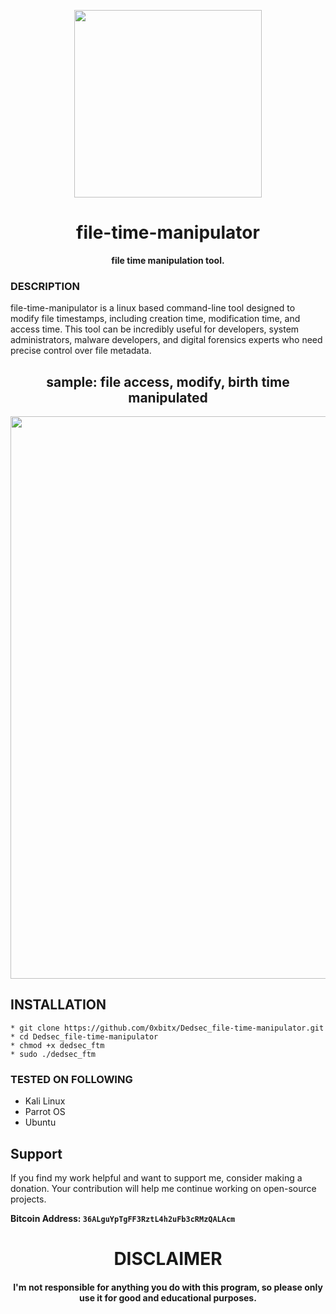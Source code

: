 
<p align="center">
<img src="https://media0.giphy.com/media/v1.Y2lkPTc5MGI3NjExejNtNGNrZ2lucHBma3Vrd20yOHRhdnBnejk1YjU2NnZzN3VzMHoyciZlcD12MV9pbnRlcm5hbF9naWZfYnlfaWQmY3Q9Zw/PDoVTjoLg08QfRsI4Y/giphy.webp", width="300", height="300">
</p>

<h1 align="center"> file-time-manipulator</h1>

<p align="center">
  <b>file time manipulation tool.</b>
</p>

### DESCRIPTION
file-time-manipulator is a linux based command-line tool designed to modify file timestamps, including creation time, modification time, and access time. This tool can be incredibly useful for developers, system administrators, malware developers, and digital forensics experts who need precise control over file metadata.

<h2 align="center">sample: file access, modify, birth time manipulated</h2>

<p align="center">
<img src="https://github.com/user-attachments/assets/ea4c92a0-978a-4a08-85e4-6652aed4fd13", width="900", height="900">
</p>

## INSTALLATION 
    * git clone https://github.com/0xbitx/Dedsec_file-time-manipulator.git
    * cd Dedsec_file-time-manipulator
    * chmod +x dedsec_ftm
    * sudo ./dedsec_ftm

### TESTED ON FOLLOWING
* Kali Linux 
* Parrot OS 
* Ubuntu

## Support

If you find my work helpful and want to support me, consider making a donation. Your contribution will help me continue working on open-source projects.

**Bitcoin Address: `36ALguYpTgFF3RztL4h2uFb3cRMzQALAcm`**

<h1 align="center"> DISCLAIMER </h1>

<h4 align="center">I'm not responsible for anything you do with this program, so please only use it for good and educational purposes. </h4>
